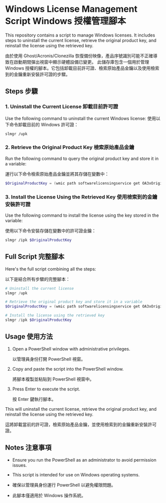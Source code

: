 # Windows License Management Script Windows 授權管理腳本

This repository contains a script to manage Windows licenses. It includes steps to uninstall the current license, retrieve the original product key, and reinstall the license using the retrieved key.

由於使用 Ghost/Acronis/Clonezilla 恢復備份映像，產品序號識別可能不正確導致在啟動期間彈出視窗中顯示硬體設備已變更。
此儲存庫包含一個用於管理 Windows 授權的腳本。它包括卸載目前許可證、檢索原始產品金鑰以及使用檢索到的金鑰重新安裝許可證的步驟。

## Steps 步驟

### 1. Uninstall the Current License 卸載目前許可證

Use the following command to uninstall the current Windows license:
使用以下命令卸載目前的 Windows 許可證：

```bash
slmgr /upk
```

### 2. Retrieve the Original Product Key  檢索原始產品金鑰

Run the following command to query the original product key and store it in a variable:

運行以下命令檢索原始產品金鑰並將其存儲在變數中：

```powershell
$OriginalProductKey = (wmic path softwarelicensingservice get OA3xOriginalProductKey | findstr /v "OA3xOriginalProductKey").Trim()
```

### 3. Install the License Using the Retrieved Key  使用檢索到的金鑰安裝許可證

Use the following command to install the license using the key stored in the variable:

使用以下命令安裝存儲在變數中的許可證金鑰：

```bash
slmgr /ipk $OriginalProductKey
```

## Full Script  完整腳本

Here's the full script combining all the steps:

以下是結合所有步驟的完整腳本：

```powershell
# Uninstall the current license
slmgr /upk

# Retrieve the original product key and store it in a variable
$OriginalProductKey = (wmic path softwarelicensingservice get OA3xOriginalProductKey | findstr /v "OA3xOriginalProductKey").Trim()

# Install the license using the retrieved key
slmgr /ipk $OriginalProductKey
```

## Usage  使用方法

1. Open a PowerShell window with administrative privileges.

   以管理員身份打開 PowerShell 視窗。

   
3. Copy and paste the script into the PowerShell window.
   
   將腳本複製並粘貼到 PowerShell 視窗中。
   
6. Press Enter to execute the script.

   按 Enter 鍵執行腳本。

This will uninstall the current license, retrieve the original product key, and reinstall the license using the retrieved key.

這將卸載當前的許可證，檢索原始產品金鑰，並使用檢索到的金鑰重新安裝許可證。

## Notes  注意事項

- Ensure you run the PowerShell as an administrator to avoid permission issues.
- This script is intended for use on Windows operating systems.

- 確保以管理員身份運行 PowerShell 以避免權限問題。
- 此腳本僅適用於 Windows 操作系統。
